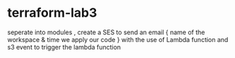 # terraform-lab3
seperate into modules  , create a SES to send an email { name of the workspace &amp; time we apply our code } with the use of Lambda function and s3 event to trigger the lambda function
